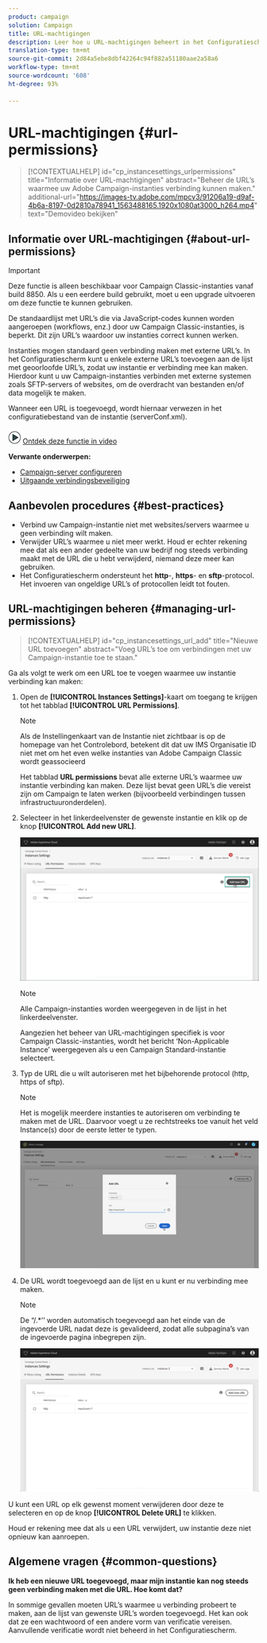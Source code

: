 ```yaml
---
product: campaign
solution: Campaign
title: URL-machtigingen
description: Leer hoe u URL-machtigingen beheert in het Configuratiescherm
translation-type: tm+mt
source-git-commit: 2d84a5ebe8dbf42264c94f882a51180aae2a58a6
workflow-type: tm+mt
source-wordcount: '608'
ht-degree: 93%

---
```



# URL-machtigingen {#url-permissions}

>[!CONTEXTUALHELP]
>id="cp_instancesettings_urlpermissions"
>title="Informatie over URL-machtigingen"
>abstract="Beheer de URL’s waarmee uw Adobe Campaign-instanties verbinding kunnen maken."
>additional-url="https://images-tv.adobe.com/mpcv3/91206a19-d9af-4b6a-8197-0d2810a78941_1563488165.1920x1080at3000_h264.mp4" text="Demovideo bekijken"

## Informatie over URL-machtigingen {#about-url-permissions}

>[!IMPORTANT]
>
>Deze functie is alleen beschikbaar voor Campaign Classic-instanties vanaf build 8850. Als u een eerdere build gebruikt, moet u een upgrade uitvoeren om deze functie te kunnen gebruiken.

De standaardlijst met URL’s die via JavaScript-codes kunnen worden aangeroepen (workflows, enz.) door uw Campaign Classic-instanties, is beperkt. Dit zijn URL’s waardoor uw instanties correct kunnen werken.

Instanties mogen standaard geen verbinding maken met externe URL’s. In het Configuratiescherm kunt u enkele externe URL’s toevoegen aan de lijst met geoorloofde URL’s, zodat uw instantie er verbinding mee kan maken. Hierdoor kunt u uw Campaign-instanties verbinden met externe systemen zoals SFTP-servers of websites, om de overdracht van bestanden en/of data mogelijk te maken.

Wanneer een URL is toegevoegd, wordt hiernaar verwezen in het configuratiebestand van de instantie (serverConf.xml).

![](assets/do-not-localize/how-to-video.png) [Ontdek deze functie in video](https://experienceleague.adobe.com/docs/campaign-classic-learn/control-panel/instance-settings/adding-url-permissions.html?lang=en#instance-settings)

**Verwante onderwerpen:**

* [Campaign-server configureren](https://docs.campaign.adobe.com/doc/AC/en/INS_Additional_configurations_Configuring_Campaign_server.html)
* [Uitgaande verbindingsbeveiliging](https://docs.campaign.adobe.com/doc/AC/en/INS_Additional_configurations_Configuring_Campaign_server.html#Outgoing_connection_protection)

## Aanbevolen procedures {#best-practices}

* Verbind uw Campaign-instantie niet met websites/servers waarmee u geen verbinding wilt maken.
* Verwijder URL’s waarmee u niet meer werkt. Houd er echter rekening mee dat als een ander gedeelte van uw bedrijf nog steeds verbinding maakt met de URL die u hebt verwijderd, niemand deze meer kan gebruiken.
* Het Configuratiescherm ondersteunt het **http**-, **https**- en **sftp**-protocol. Het invoeren van ongeldige URL’s of protocollen leidt tot fouten.

## URL-machtigingen beheren {#managing-url-permissions}

>[!CONTEXTUALHELP]
>id="cp_instancesettings_url_add"
>title="Nieuwe URL toevoegen"
>abstract="Voeg URL’s toe om verbindingen met uw Campaign-instantie toe te staan."

Ga als volgt te werk om een URL toe te voegen waarmee uw instantie verbinding kan maken:

1. Open de **[!UICONTROL Instances Settings]**-kaart om toegang te krijgen tot het tabblad **[!UICONTROL URL Permissions]**.

   >[!NOTE]
   >
   >Als de Instellingenkaart van de Instantie niet zichtbaar is op de homepage van het Controlebord, betekent dit dat uw IMS Organisatie ID niet met om het even welke instanties van Adobe Campaign Classic wordt geassocieerd
   >
   >Het tabblad <b><span class="uicontrol">URL permissions</span></b> bevat alle externe URL’s waarmee uw instantie verbinding kan maken. Deze lijst bevat geen URL’s die vereist zijn om Campaign te laten werken (bijvoorbeeld verbindingen tussen infrastructuuronderdelen).

1. Selecteer in het linkerdeelvenster de gewenste instantie en klik op de knop **[!UICONTROL Add new URL]**.

   ![](assets/add_url1.png)

   >[!NOTE]
   >
   >Alle Campaign-instanties worden weergegeven in de lijst in het linkerdeelvenster.
   >
   >Aangezien het beheer van URL-machtigingen specifiek is voor Campaign Classic-instanties, wordt het bericht ‘Non-Applicable Instance’ weergegeven als u een Campaign Standard-instantie selecteert.

1. Typ de URL die u wilt autoriseren met het bijbehorende protocol (http, https of sftp).

   >[!NOTE]
   >
   >Het is mogelijk meerdere instanties te autoriseren om verbinding te maken met de URL. Daarvoor voegt u ze rechtstreeks toe vanuit het veld Instance(s) door de eerste letter te typen.

   ![](assets/add_url2.png)

1. De URL wordt toegevoegd aan de lijst en u kunt er nu verbinding mee maken.

   >[!NOTE]
   >
   >De “/.*’’ worden automatisch toegevoegd aan het einde van de ingevoerde URL nadat deze is gevalideerd, zodat alle subpagina’s van de ingevoerde pagina inbegrepen zijn.

   ![](assets/add_url_listnew.png)

U kunt een URL op elk gewenst moment verwijderen door deze te selecteren en op de knop **[!UICONTROL Delete URL]** te klikken.

Houd er rekening mee dat als u een URL verwijdert, uw instantie deze niet opnieuw kan aanroepen.

## Algemene vragen {#common-questions}

**Ik heb een nieuwe URL toegevoegd, maar mijn instantie kan nog steeds geen verbinding maken met die URL. Hoe komt dat?**

In sommige gevallen moeten URL’s waarmee u verbinding probeert te maken, aan de lijst van gewenste URL’s worden toegevoegd. Het kan ook dat ze een wachtwoord of een andere vorm van verificatie vereisen. Aanvullende verificatie wordt niet beheerd in het Configuratiescherm.
